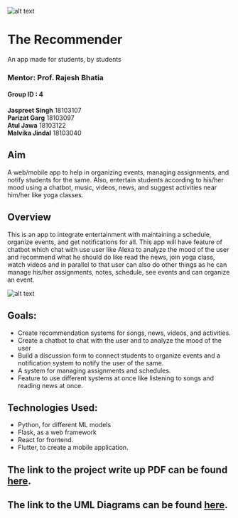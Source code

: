![alt text](https://github.com/J-Singh99/The-Recommender/blob/master/ReadMe%20Images/RecommendationEngine.webp)
    
# The Recommender  
An app made for students, by students

### Mentor: Prof. Rajesh Bhatia
#### Group ID : 4
**Jaspreet Singh** 18103107  
**Parizat Garg** 18103097  
**Atul Jawa** 18103122  
**Malvika Jindal**  18103040
  
  
  
## Aim
A web/mobile app to help in organizing events, managing assignments, and notify students for the same. Also, entertain students according to his/her mood using a chatbot, music, videos, news, and suggest activities near him/her like yoga classes.  
  
  
  
## Overview
This is an app to integrate entertainment with maintaining a schedule, organize events, and get notifications for all.  This app will have feature of chatbot which chat with use user like Alexa to analyze the mood of the user and recommend what he should do like read the news, join yoga class, watch videos and in parallel to that user can also do other things as he can manage his/her assignments, notes, schedule, see events and can organize an event.

![alt text](https://github.com/J-Singh99/The-Recommender/blob/master/ReadMe%20Images/Photo2.webp)      
  
  
  
## Goals:
- Create recommendation systems for songs, news, videos, and activities.
- Create a chatbot to chat with the user and to analyze the mood of the user
- Build a discussion form to connect students to organize events and a notification system to notify the user of the same.
- A system for managing assignments and schedules. 
- Feature to use different systems at once like listening to songs and reading news at once.
  
  
## Technologies Used:
- Python, for different ML models
- Flask, as a web framework
- React for frontend.  
- Flutter, to create a mobile application.


## The link to the project write up PDF can be found [here](https://docs.google.com/document/d/1e4s_ns_DGjKBgFjUaxnllk0Nj08A2Vivo7f9j8acFW4/edit?usp=sharing).  
## The link to the UML Diagrams can be found [here](https://drive.google.com/drive/folders/1B_514GvPcEAeFQ03XSfG496SJAam8VPp?usp=sharing).
